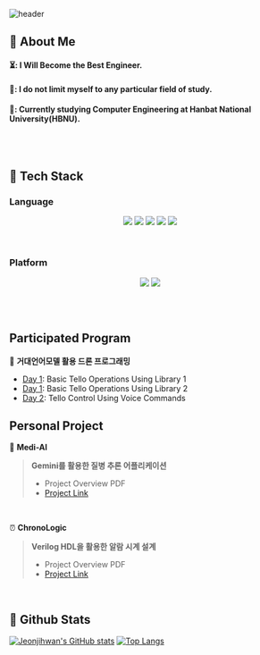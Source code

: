 <!--
**jeonjihwan72/jeonjihwan72** is a ✨ _special_ ✨ repository because its `README.md` (this file) appears on your GitHub profile.

Here are some ideas to get you started:

- 🔭 I’m currently working on ...
- 🌱 I’m currently learning ...
- 👯 I’m looking to collaborate on ...
- 🤔 I’m looking for help with ...
- 💬 Ask me about ...
- 📫 How to reach me: ...
- 😄 Pronouns: ...
- ⚡ Fun fact: ...
-->

<div>
  
  <!--Header-->
  ![header](https://capsule-render.vercel.app/api?type=Blur&color=gradient&height=300&section=header&text=Welcome%20My%20History&fontSize=80)
  
</div>

<div>
  <!--Body-->
  
  ## 👀 About Me
  #### ⏳: I Will Become the Best Engineer.<br/>
  #### 👊: I do not limit myself to any particular field of study.<br/>
  #### 🎒: Currently studying Computer Engineering at Hanbat National University(HBNU).
  <br/>
  <br/>
  
  ## 🧱 Tech Stack
  ### Language
  <p align="center">
    <!--Python-->
    <img src="https://img.shields.io/badge/Python-3776AB?style=for-the-badge&logo=Python&logoColor=white"/>
    <!--CPP-->
    <img src="https://img.shields.io/badge/C++-00599C?style=for-the-badge&logo=Cplusplus&logoColor=white"/>
    <!--JAVA-->
    <img src="https://img.shields.io/badge/Java-FF7800?style=for-the-badge&logo=OpenJDK&logoColor=white"/>
    <!--HTML5-->
    <img src="https://img.shields.io/badge/HTML5-E34F26?style=for-the-badge&logo=HTML5&logoColor=white"/>
    <!--Verilog HDL-->
    <img src="https://img.shields.io/badge/Verilog-33CC00?style=for-the-badge&logo=V&logoColor=white"/>
  </p>
  <br/>
  
  ### Platform
  <p align="center">
    <!--Unity-->
    <img src="https://img.shields.io/badge/Unity-FFFFFF?style=for-the-badge&logo=Unity&logoColor=black"/>
    <!--Android Studio-->
    <img src="https://img.shields.io/badge/Android Studio-3DDC84?style=for-the-badge&logo=AndroidStudio&logoColor=black"/>
  </p>
  <br/>
</div>

</br>

## Participated Program
🚁 **거대언어모델 활용 드론 프로그래밍** 
- [Day 1](https://github.com/jeonjihwan72/DJI-Tello-Class01.git): Basic Tello Operations Using Library 1
- [Day 1](https://github.com/jeonjihwan72/DJI-Tello-Class-HBNU.git): Basic Tello Operations Using Library 2
- [Day 2](https://github.com/jeonjihwan72/DJI-Tello-Class02.git): Tello Control Using Voice Commands 


## Personal Project </br>

💊 **Medi-AI** 
  > **Gemini를 활용한 질병 추론 어플리케이션**
  > - Project Overview PDF 
  > - [Project Link](https://github.com/jeonjihwan72/Medi-AI-Project.git)
</br>

⏰ **ChronoLogic**
  > **Verilog HDL을 활용한 알람 시계 설계**
  > - Project Overview PDF
  > - [Project Link](https://github.com/jeonjihwan72/ChronoLogic.git)

</br>  
<div>
  
  ## 🤔 Github Stats
  [![Jeonjihwan's GitHub stats](https://github-readme-stats.vercel.app/api?username=jeonjihwan72)](https://github.com/jeonjihwan72/github-readme-stats)
  [![Top Langs](https://github-readme-stats.vercel.app/api/top-langs/?username=jeonjihwan72)](https://github.com/jeonjihwan72/github-readme-stats)
  <br/>
  
</div>

